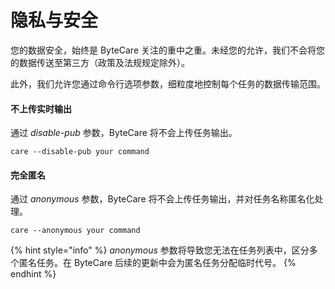 # 隐私与安全

您的数据安全，始终是 ByteCare 关注的重中之重。未经您的允许，我们不会将您的数据传送至第三方（政策及法规规定除外）。

此外，我们允许您通过命令行选项参数，细粒度地控制每个任务的数据传输范围。

#### 不上传实时输出

通过 _disable-pub_ 参数，ByteCare 将不会上传任务输出。

```
care --disable-pub your command
```

#### 完全匿名

通过 _anonymous_ 参数，ByteCare 将不会上传任务输出，并对任务名称匿名化处理。

```
care --anonymous your command
```

{% hint style="info" %}
_anonymous_ 参数将导致您无法在任务列表中，区分多个匿名任务。在 ByteCare 后续的更新中会为匿名任务分配临时代号。
{% endhint %}

